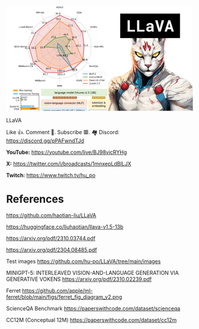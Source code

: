 ![](thumbnails/14.10.2023.png)

LLaVA

Like 👍. Comment 💬. Subscribe 🟥.
🏘 Discord: https://discord.gg/pPAFwndTJd

**YouTube:** https://youtube.com/live/BJ98vicRYHg

**X:** https://twitter.com/i/broadcasts/1mnxepLdBlLJX

**Twitch:** https://www.twitch.tv/hu_po


# References

https://github.com/haotian-liu/LLaVA

https://huggingface.co/liuhaotian/llava-v1.5-13b

https://arxiv.org/pdf/2310.03744.pdf

https://arxiv.org/pdf/2304.08485.pdf

Test images
https://github.com/hu-po/LLaVA/tree/main/images

MINIGPT-5: INTERLEAVED VISION-AND-LANGUAGE GENERATION VIA GENERATIVE VOKENS
https://arxiv.org/pdf/2310.02239.pdf

Ferret
https://github.com/apple/ml-ferret/blob/main/figs/ferret_fig_diagram_v2.png

ScienceQA Benchmark
https://paperswithcode.com/dataset/scienceqa

CC12M (Conceptual 12M)
https://paperswithcode.com/dataset/cc12m
